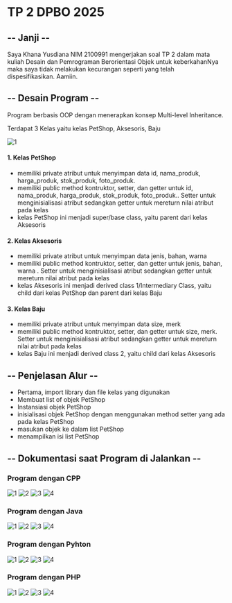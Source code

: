 # TP 2 DPBO 2025

## -- Janji --

Saya Khana Yusdiana NIM 2100991 mengerjakan soal TP 2 dalam mata kuliah Desain dan Pemrograman Berorientasi Objek untuk keberkahanNya maka saya tidak melakukan kecurangan seperti yang telah dispesifikasikan. Aamiin.

## -- Desain Program --

Program berbasis OOP dengan menerapkan konsep Multi-level Inheritance.

Terdapat 3 Kelas yaitu kelas PetShop, Aksesoris, Baju

![1](https://github.com/marimoo0/TP2DPBO2025C2/blob/9b99b3eb8f3cd28aaa53ee52a0342297ee2ccaa9/Class%20Diagram.png)

#### 1. Kelas PetShop

- memiliki private atribut untuk menyimpan data id, nama_produk, harga_produk, stok_produk, foto_produk.
- memiliki public method kontruktor, setter, dan getter untuk id, nama_produk, harga_produk, stok_produk, foto_produk.. Setter untuk menginisialisasi atribut sedangkan getter untuk mereturn nilai atribut pada kelas
- kelas PetShop ini menjadi super/base class, yaitu parent dari kelas Aksesoris

#### 2. Kelas Aksesoris

- memiliki private atribut untuk menyimpan data jenis, bahan, warna
- memiliki public method kontruktor, setter, dan getter untuk jenis, bahan, warna . Setter untuk menginisialisasi atribut sedangkan getter untuk mereturn nilai atribut pada kelas
- kelas Aksesoris ini menjadi derived class 1/Intermediary Class, yaitu child dari kelas PetShop dan parent dari kelas Baju

#### 3. Kelas Baju

- memiliki private atribut untuk menyimpan data size, merk
- memiliki public method kontruktor, setter, dan getter untuk size, merk. Setter untuk menginisialisasi atribut sedangkan getter untuk mereturn nilai atribut pada kelas
- kelas Baju ini menjadi derived class 2, yaitu child dari kelas Aksesoris

## -- Penjelasan Alur --

- Pertama, import library dan file kelas yang digunakan
- Membuat list of objek PetShop
- Instansiasi objek PetShop
- inisialisasi objek PetShop dengan menggunakan method setter yang ada pada kelas PetShop
- masukan objek ke dalam list PetShop
- menampilkan isi list PetShop

## -- Dokumentasi saat Program di Jalankan --

### Program dengan CPP

![1](https://github.com/marimoo0/TP2DPBO2025C2/blob/9b99b3eb8f3cd28aaa53ee52a0342297ee2ccaa9/CPP/SS/Screenshot_1.png)
![2](https://github.com/marimoo0/TP2DPBO2025C2/blob/9b99b3eb8f3cd28aaa53ee52a0342297ee2ccaa9/CPP/SS/Screenshot_2.png)
![3](https://github.com/marimoo0/TP2DPBO2025C2/blob/9b99b3eb8f3cd28aaa53ee52a0342297ee2ccaa9/CPP/SS/Screenshot_3.png)
![4](https://github.com/marimoo0/TP2DPBO2025C2/blob/9b99b3eb8f3cd28aaa53ee52a0342297ee2ccaa9/CPP/SS/Screenshot_4.png)

### Program dengan Java

![1](https://github.com/marimoo0/TP2DPBO2025C2/blob/9b99b3eb8f3cd28aaa53ee52a0342297ee2ccaa9/Java/SS/Screenshot_1.png)
![2](https://github.com/marimoo0/TP2DPBO2025C2/blob/9b99b3eb8f3cd28aaa53ee52a0342297ee2ccaa9/Java/SS/Screenshot_2.png)
![3](https://github.com/marimoo0/TP2DPBO2025C2/blob/9b99b3eb8f3cd28aaa53ee52a0342297ee2ccaa9/Java/SS/Screenshot_3.png)
![4](https://github.com/marimoo0/TP2DPBO2025C2/blob/9b99b3eb8f3cd28aaa53ee52a0342297ee2ccaa9/Java/SS/Screenshot_4.png)

### Program dengan Pyhton

![1](https://github.com/marimoo0/TP2DPBO2025C2/blob/9b99b3eb8f3cd28aaa53ee52a0342297ee2ccaa9/Python/SS/Screenshot_1.png)
![2](https://github.com/marimoo0/TP2DPBO2025C2/blob/9b99b3eb8f3cd28aaa53ee52a0342297ee2ccaa9/Python/SS/Screenshot_2.png)
![3](https://github.com/marimoo0/TP2DPBO2025C2/blob/9b99b3eb8f3cd28aaa53ee52a0342297ee2ccaa9/Python/SS/Screenshot_3.png)
![4](https://github.com/marimoo0/TP2DPBO2025C2/blob/9b99b3eb8f3cd28aaa53ee52a0342297ee2ccaa9/Python/SS/Screenshot_4.png)

### Program dengan PHP

![1](https://github.com/marimoo0/TP2DPBO2025C2/blob/9b99b3eb8f3cd28aaa53ee52a0342297ee2ccaa9/PHP/SS/Screenshot_1.png)
![2](https://github.com/marimoo0/TP2DPBO2025C2/blob/9b99b3eb8f3cd28aaa53ee52a0342297ee2ccaa9/PHP/SS/Screenshot_2.png)
![3](https://github.com/marimoo0/TP2DPBO2025C2/blob/9b99b3eb8f3cd28aaa53ee52a0342297ee2ccaa9/PHP/SS/Screenshot_3.png)
![4](https://github.com/marimoo0/TP2DPBO2025C2/blob/9b99b3eb8f3cd28aaa53ee52a0342297ee2ccaa9/PHP/SS/Screenshot_4.png)
